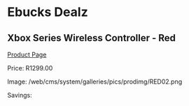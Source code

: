 
# Ebucks Dealz
## Xbox Series Wireless Controller - Red
[Product Page](https://www.ebucks.com/web/shop/productSelected.do?prodId=1146583149&catId=724368906)

Price: R1299.00

Image: /web/cms/system/galleries/pics/prodimg/RED02.png

Savings: 


	